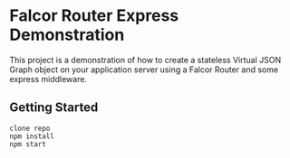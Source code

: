 # Falcor Router Express Demonstration

This project is a demonstration of how to create a stateless Virtual JSON Graph object on your application server using a Falcor Router and some express middleware.

## Getting Started

```
clone repo
npm install
npm start
```
